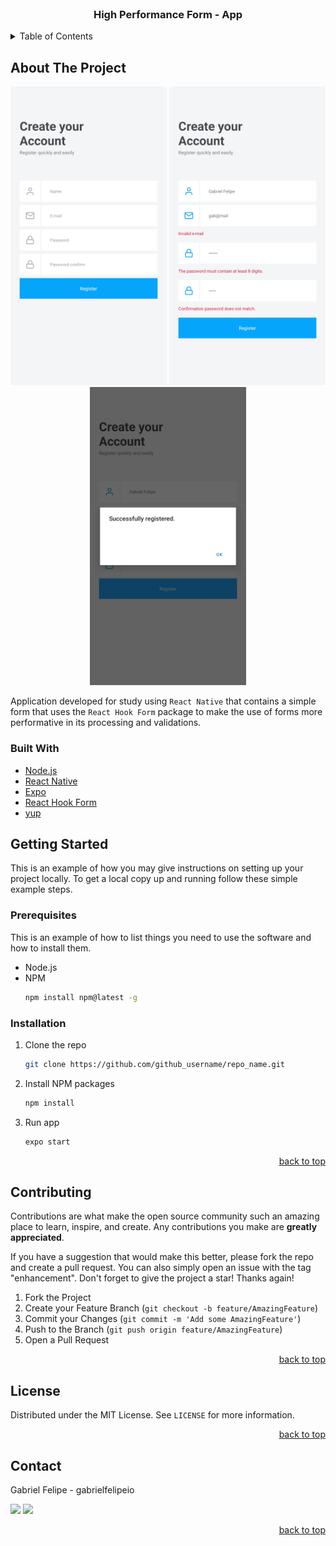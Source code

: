 <div id="top"></div>

<br />

<div align="center">
    <h3 align="center">High Performance Form - App</h3>
</div>

<!-- TABLE OF CONTENTS -->
<details>
  <summary>Table of Contents</summary>
  <ol>
    <li>
      <a href="#about-the-project">About The Project</a>
      <ul>
        <li><a href="#built-with">Built With</a></li>
      </ul>
    </li>
    <li>
      <a href="#getting-started">Getting Started</a>
      <ul>
        <li><a href="#prerequisites">Prerequisites</a></li>
        <li><a href="#installation">Installation</a></li>
      </ul>
    </li>
    <li><a href="#usage">Usage</a></li>
    <li><a href="#contributing">Contributing</a></li>
    <li><a href="#license">License</a></li>
    <li><a href="#contact">Contact</a></li>
  </ol>
</details>

## About The Project

<div align="center">
    <img src="https://raw.githubusercontent.com/gabrielfelipeio/app-high-performance-form/master/assets/examples/sample-1.png" width="250">
    <img src="https://raw.githubusercontent.com/gabrielfelipeio/app-high-performance-form/master/assets/examples/sample-4.png" width="250">
    <img src="https://raw.githubusercontent.com/gabrielfelipeio/app-high-performance-form/master/assets/examples/sample-6.png" width="250">
</div>

Application developed for study using `React Native` that contains a simple form that uses the `React Hook Form` package to make the use of forms more performative in its processing and validations.

### Built With

* [Node.js](https://nodejs.org/en/)
* [React Native](https://reactnative.dev/)
* [Expo](https://docs.expo.dev/)
* [React Hook Form](https://react-hook-form.com/)
* [yup](https://react-hook-form.com/get-started#SchemaValidation)

## Getting Started

This is an example of how you may give instructions on setting up your project locally.
To get a local copy up and running follow these simple example steps.

### Prerequisites

This is an example of how to list things you need to use the software and how to install them.
* Node.js
* NPM
  ```sh
  npm install npm@latest -g
  ```
  
### Installation

1. Clone the repo
   ```sh
   git clone https://github.com/github_username/repo_name.git
   ```
2. Install NPM packages
   ```sh
   npm install
   ```
3. Run app
   ```sh
   expo start
   ```

<p align="right"><img></> <a href="#top">back to top</a></p>

## Contributing

Contributions are what make the open source community such an amazing place to learn, inspire, and create. Any contributions you make are **greatly appreciated**.

If you have a suggestion that would make this better, please fork the repo and create a pull request. You can also simply open an issue with the tag "enhancement".
Don't forget to give the project a star! Thanks again!

1. Fork the Project
2. Create your Feature Branch (`git checkout -b feature/AmazingFeature`)
3. Commit your Changes (`git commit -m 'Add some AmazingFeature'`)
4. Push to the Branch (`git push origin feature/AmazingFeature`)
5. Open a Pull Request

<p align="right"><img></> <a href="#top">back to top</a></p>

## License

Distributed under the MIT License. See `LICENSE` for more information.

<p align="right"><img></> <a href="#top">back to top</a></p>

## Contact

Gabriel Felipe - gabrielfelipeio
<div>
  <a href="https://www.linkedin.com/in/gabriel-felipe-b53203102/" target="_blank"><img src="https://img.shields.io/badge/-LinkedIn-%230077B5?style=for-the-badge&logo=linkedin&logoColor=white" target="_blank"></a>
  <a href="https://www.instagram.com/gabrielfelipeio/?hl=pt-br" target="_blank"><img src="https://img.shields.io/badge/-Instagram-%23E4405F?style=for-the-badge&logo=instagram&logoColor=white" target="_blank"></a>
</div>

<p align="right"><img></> <a href="#top">back to top</a></p>